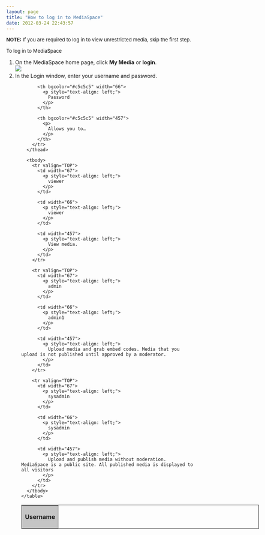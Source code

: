 ```yaml
---
layout: page
title: "How to log in to MediaSpace"
date: 2012-03-24 22:43:57
---
```


<p class="note mce-note-graphic">
  <span style="font-size: small;"><strong>NOTE:</strong> If you are required to log in to view unrestricted media, skip the first step.</span>
</p>

<p class="note mce-procedure">
  <span style="font-size: small;">To log in to MediaSpace</span>
</p>

1.  On the MediaSpace home page, click **My Media** or **login**.  
    <img src="{{site.url}}/assets/411">
2.  In the Login window, enter your username and password.

<dl>
  <dd>
    <table style="width: 634px;" dir="LTR" border="1" cellspacing="0" cellpadding="7">
      <colgroup><col width="67"> <col width="66"> <col width="457"> </colgroup><thead>
        <tr valign="TOP">
          <th bgcolor="#c5c5c5" width="67">
            <p>
              Username
            </p>
          </th>
          
          <th bgcolor="#c5c5c5" width="66">
            <p style="text-align: left;">
              Password
            </p>
          </th>
          
          <th bgcolor="#c5c5c5" width="457">
            <p>
              Allows you to…
            </p>
          </th>
        </tr>
      </thead>
      
      <tbody>
        <tr valign="TOP">
          <td width="67">
            <p style="text-align: left;">
              viewer
            </p>
          </td>
          
          <td width="66">
            <p style="text-align: left;">
              viewer
            </p>
          </td>
          
          <td width="457">
            <p style="text-align: left;">
              View media.
            </p>
          </td>
        </tr>
        
        <tr valign="TOP">
          <td width="67">
            <p style="text-align: left;">
              admin
            </p>
          </td>
          
          <td width="66">
            <p style="text-align: left;">
              admin1
            </p>
          </td>
          
          <td width="457">
            <p style="text-align: left;">
              Upload media and grab embed codes. Media that you upload is not published until approved by a moderator.
            </p>
          </td>
        </tr>
        
        <tr valign="TOP">
          <td width="67">
            <p style="text-align: left;">
              sysadmin
            </p>
          </td>
          
          <td width="66">
            <p style="text-align: left;">
              sysadmin
            </p>
          </td>
          
          <td width="457">
            <p style="text-align: left;">
              Upload and publish media without moderation. MediaSpace is a public site. All published media is displayed to all visitors
            </p>
          </td>
        </tr>
      </tbody>
    </table>
  </dd>
</dl>